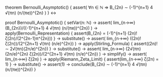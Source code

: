 theorem Bernoulli_Asymptotic() {
  assert(
    ∀n ∈ ℕ ⇒ B_{2n} ∼ (-1)^{n+1} 4 √(πn) (n/(πe))^{2n}
  )
} ↔

proof Bernoulli_Asymptotic() {
  setVar(n: ℕ) →
  assert(
    lim_{n→∞} (B_{2n})/((-1)^{n+1} 4 √(πn) (n/(πe))^{2n})
  ) →
  apply(Bernoulli_Representation) {
    assert(B_{2n} = (-1)^{n+1} (2n)! ζ(2n)/(2^{2n-1}π^{2n}))
  } →
  substitute() →
  assert(
    lim_{n→∞} ((2n)! ζ(2n))/(2^{2n+1} √(πn) (n/e)^{2n})
  ) →
  apply(Stirling_Formula) {
    assert((2n)! ∼ 2√(πn)(2n/e)^{2n})
  } →
  substitute() →
  assert(
    lim_{n→∞} (2√(πn)(2n/e)^{2n} ζ(2n))/(2^{2n+1} √(πn) (n/e)^{2n})
  ) →
  simplify() →
  assert(
    lim_{n→∞} ζ(2n)
  ) →
  apply(Riemann_Zeta_Limit) {
    assert(lim_{n→∞} ζ(2n) = 1)
  } →
  substitute() →
  assert(1) →
  conclude(B_{2n} ∼ (-1)^{n+1} 4 √(πn) (n/(πe))^{2n})
}